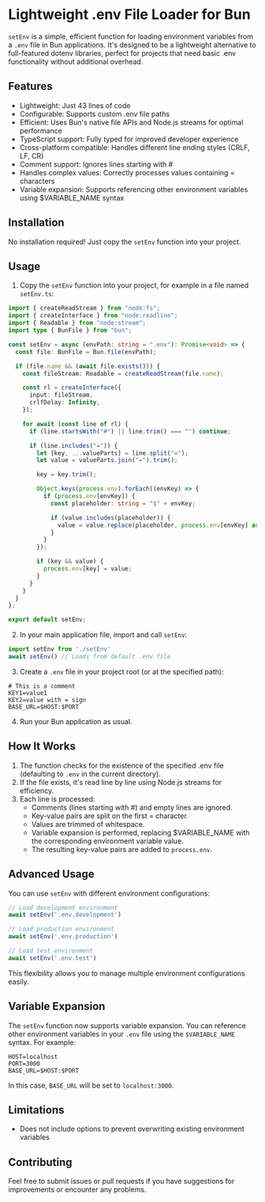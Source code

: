 # Lightweight .env File Loader for Bun

`setEnv` is a simple, efficient function for loading environment variables from a `.env` file in Bun applications. It's designed to be a lightweight alternative to full-featured dotenv libraries, perfect for projects that need basic .env functionality without additional overhead.

## Features

- Lightweight: Just 43 lines of code
- Configurable: Supports custom .env file paths
- Efficient: Uses Bun's native file APIs and Node.js streams for optimal performance
- TypeScript support: Fully typed for improved developer experience
- Cross-platform compatible: Handles different line ending styles (CRLF, LF, CR)
- Comment support: Ignores lines starting with #
- Handles complex values: Correctly processes values containing = characters
- Variable expansion: Supports referencing other environment variables using $VARIABLE_NAME syntax

## Installation

No installation required! Just copy the `setEnv` function into your project.

## Usage

1. Copy the `setEnv` function into your project, for example in a file named `setEnv.ts`:

```typescript
import { createReadStream } from "node:fs";
import { createInterface } from "node:readline";
import { Readable } from "node:stream";
import type { BunFile } from "bun";

const setEnv = async (envPath: string = ".env"): Promise<void> => {
  const file: BunFile = Bun.file(envPath);

  if (file.name && (await file.exists())) {
    const fileStream: Readable = createReadStream(file.name);

    const rl = createInterface({
      input: fileStream,
      crlfDelay: Infinity,
    });

    for await (const line of rl) {
      if (line.startsWith("#") || line.trim() === "") continue;

      if (line.includes("=")) {
        let [key, ...valueParts] = line.split("=");
        let value = valueParts.join("=").trim();

        key = key.trim();

        Object.keys(process.env).forEach((envKey) => {
          if (process.env[envKey]) {
            const placeholder: string = "$" + envKey;

            if (value.includes(placeholder)) {
              value = value.replace(placeholder, process.env[envKey] as string);
            }
          }
        });

        if (key && value) {
          process.env[key] = value;
        }
      }
    }
  }
};

export default setEnv;
```

2. In your main application file, import and call `setEnv`:

```typescript
import setEnv from './setEnv'
await setEnv() // Loads from default .env file
```

3. Create a `.env` file in your project root (or at the specified path):

```
# This is a comment
KEY1=value1
KEY2=value with = sign
BASE_URL=$HOST:$PORT
```

4. Run your Bun application as usual.

## How It Works

1. The function checks for the existence of the specified .env file (defaulting to `.env` in the current directory).
2. If the file exists, it's read line by line using Node.js streams for efficiency.
3. Each line is processed:
   - Comments (lines starting with #) and empty lines are ignored.
   - Key-value pairs are split on the first = character.
   - Values are trimmed of whitespace.
   - Variable expansion is performed, replacing $VARIABLE_NAME with the corresponding environment variable value.
   - The resulting key-value pairs are added to `process.env`.

## Advanced Usage

You can use `setEnv` with different environment configurations:

```typescript
// Load development environment
await setEnv('.env.development')

// Load production environment
await setEnv('.env.production')

// Load test environment
await setEnv('.env.test')
```

This flexibility allows you to manage multiple environment configurations easily.

## Variable Expansion

The `setEnv` function now supports variable expansion. You can reference other environment variables in your `.env` file using the `$VARIABLE_NAME` syntax. For example:

```
HOST=localhost
PORT=3000
BASE_URL=$HOST:$PORT
```

In this case, `BASE_URL` will be set to `localhost:3000`.

## Limitations

- Does not include options to prevent overwriting existing environment variables

## Contributing

Feel free to submit issues or pull requests if you have suggestions for improvements or encounter any problems.